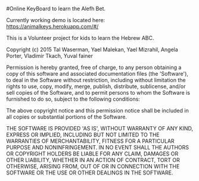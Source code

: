 #Online KeyBoard to learn the Alefh Bet.

Currently working demo is located here: https://animalkeys.herokuapp.com/#/

This is a Volunteer project for kids to learn the Hebrew ABC.

Copyright (c) 2015 Tal Waserman, Yael Malekan, Yael Mizrahil, Angela Porter, Vladimir Tkach, Yuval fainer

Permission is hereby granted, free of charge, to any person obtaining a copy of this software and associated documentation files (the 'Software'), to deal in the Software without restriction, including without limitation the rights to use, copy, modify, merge, publish, distribute, sublicense, and/or sell copies of the Software, and to permit persons to whom the Software is furnished to do so, subject to the following conditions:

The above copyright notice and this permission notice shall be included in all copies or substantial portions of the Software.

THE SOFTWARE IS PROVIDED 'AS IS', WITHOUT WARRANTY OF ANY KIND, EXPRESS OR IMPLIED, INCLUDING BUT NOT LIMITED TO THE WARRANTIES OF MERCHANTABILITY, FITNESS FOR A PARTICULAR PURPOSE AND NONINFRINGEMENT. IN NO EVENT SHALL THE AUTHORS OR COPYRIGHT HOLDERS BE LIABLE FOR ANY CLAIM, DAMAGES OR OTHER LIABILITY, WHETHER IN AN ACTION OF CONTRACT, TORT OR OTHERWISE, ARISING FROM, OUT OF OR IN CONNECTION WITH THE SOFTWARE OR THE USE OR OTHER DEALINGS IN THE SOFTWARE.


